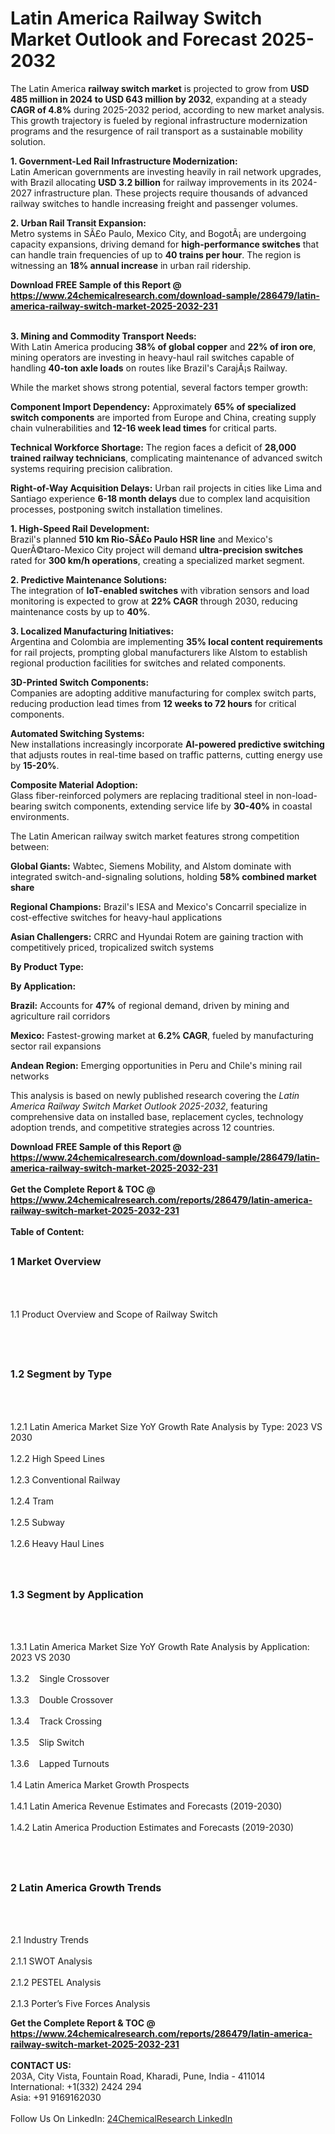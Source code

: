 <h1>Latin America Railway Switch Market Outlook and Forecast 2025-2032</h1><p>The Latin America <strong>railway switch market</strong> is projected to grow from <strong>USD 485 million in 2024 to USD 643 million by 2032</strong>, expanding at a steady <strong>CAGR of 4.8%</strong> during 2025-2032 period, according to new market analysis. This growth trajectory is fueled by regional infrastructure modernization programs and the resurgence of rail transport as a sustainable mobility solution.</p><p><strong>1. Government-Led Rail Infrastructure Modernization:</strong><br>
Latin American governments are investing heavily in rail network upgrades, with Brazil allocating <strong>USD 3.2 billion</strong> for railway improvements in its 2024-2027 infrastructure plan. These projects require thousands of advanced railway switches to handle increasing freight and passenger volumes.</p><p><strong>2. Urban Rail Transit Expansion:</strong><br>
Metro systems in SÃ£o Paulo, Mexico City, and BogotÃ¡ are undergoing capacity expansions, driving demand for <strong>high-performance switches</strong> that can handle train frequencies of up to <strong>40 trains per hour</strong>. The region is witnessing an <strong>18% annual increase</strong> in urban rail ridership.</p><div><b>Download FREE Sample of this Report @ 
            <a href="https://www.24chemicalresearch.com/download-sample/286479/latin-america-railway-switch-market-2025-2032-231">
            https://www.24chemicalresearch.com/download-sample/286479/latin-america-railway-switch-market-2025-2032-231</a></b></div><br><p><strong>3. Mining and Commodity Transport Needs:</strong><br>
With Latin America producing <strong>38% of global copper</strong> and <strong>22% of iron ore</strong>, mining operators are investing in heavy-haul rail switches capable of handling <strong>40-ton axle loads</strong> on routes like Brazil's CarajÃ¡s Railway.</p><p>While the market shows strong potential, several factors temper growth:</p><p><strong>Component Import Dependency:</strong> Approximately <strong>65% of specialized switch components</strong> are imported from Europe and China, creating supply chain vulnerabilities and <strong>12-16 week lead times</strong> for critical parts.</p><p><strong>Technical Workforce Shortage:</strong> The region faces a deficit of <strong>28,000 trained railway technicians</strong>, complicating maintenance of advanced switch systems requiring precision calibration.</p><p><strong>Right-of-Way Acquisition Delays:</strong> Urban rail projects in cities like Lima and Santiago experience <strong>6-18 month delays</strong> due to complex land acquisition processes, postponing switch installation timelines.</p><p><strong>1. High-Speed Rail Development:</strong><br>
Brazil's planned <strong>510 km Rio-SÃ£o Paulo HSR line</strong> and Mexico's QuerÃ©taro-Mexico City project will demand <strong>ultra-precision switches</strong> rated for <strong>300 km/h operations</strong>, creating a specialized market segment.</p><p><strong>2. Predictive Maintenance Solutions:</strong><br>
The integration of <strong>IoT-enabled switches</strong> with vibration sensors and load monitoring is expected to grow at <strong>22% CAGR</strong> through 2030, reducing maintenance costs by up to <strong>40%</strong>.</p><p><strong>3. Localized Manufacturing Initiatives:</strong><br>
Argentina and Colombia are implementing <strong>35% local content requirements</strong> for rail projects, prompting global manufacturers like Alstom to establish regional production facilities for switches and related components.</p><p><strong>3D-Printed Switch Components:</strong><br>
	Companies are adopting additive manufacturing for complex switch parts, reducing production lead times from <strong>12 weeks to 72 hours</strong> for critical components.</p><p><strong>Automated Switching Systems:</strong><br>
	New installations increasingly incorporate <strong>AI-powered predictive switching</strong> that adjusts routes in real-time based on traffic patterns, cutting energy use by <strong>15-20%</strong>.</p><p><strong>Composite Material Adoption:</strong><br>
	Glass fiber-reinforced polymers are replacing traditional steel in non-load-bearing switch components, extending service life by <strong>30-40%</strong> in coastal environments.</p><p>The Latin American railway switch market features strong competition between:</p><p><strong>Global Giants:</strong> Wabtec, Siemens Mobility, and Alstom dominate with integrated switch-and-signaling solutions, holding <strong>58% combined market share</strong></p><p><strong>Regional Champions:</strong> Brazil's IESA and Mexico's Concarril specialize in cost-effective switches for heavy-haul applications</p><p><strong>Asian Challengers:</strong> CRRC and Hyundai Rotem are gaining traction with competitively priced, tropicalized switch systems</p><p><strong>By Product Type:</strong></p><p><strong>By Application:</strong></p><p><strong>Brazil:</strong> Accounts for <strong>47%</strong> of regional demand, driven by mining and agriculture rail corridors</p><p><strong>Mexico:</strong> Fastest-growing market at <strong>6.2% CAGR</strong>, fueled by manufacturing sector rail expansions</p><p><strong>Andean Region:</strong> Emerging opportunities in Peru and Chile's mining rail networks</p><p>This analysis is based on newly published research covering the <em>Latin America Railway Switch Market Outlook 2025-2032</em>, featuring comprehensive data on installed base, replacement cycles, technology adoption trends, and competitive strategies across 12 countries.</p><div><b>Download FREE Sample of this Report @ 
            <a href="https://www.24chemicalresearch.com/download-sample/286479/latin-america-railway-switch-market-2025-2032-231">
            https://www.24chemicalresearch.com/download-sample/286479/latin-america-railway-switch-market-2025-2032-231</a></b></div><br><div><b>Get the Complete Report & TOC @ 
            <a href="https://www.24chemicalresearch.com/reports/286479/latin-america-railway-switch-market-2025-2032-231">
            https://www.24chemicalresearch.com/reports/286479/latin-america-railway-switch-market-2025-2032-231</a></b></div><br>
            <b>Table of Content:</b><p><h2><span style="font-size:16px"><strong>1 Market Overview&nbsp;&nbsp; &nbsp;</strong></span></h2><br />
<br />
<p>1.1 Product Overview and Scope of Railway Switch&nbsp;</p><br />
<br />
<h2><strong><span style="font-size:16px">1.2 Segment by Type&nbsp;&nbsp; &nbsp;</span></strong></h2><br />
<br />
<p>1.2.1 Latin America Market Size YoY Growth Rate Analysis by Type: 2023 VS 2030&nbsp;&nbsp; &nbsp;<br /><br />
1.2.2 High Speed Lines&nbsp;&nbsp; &nbsp;<br /><br />
1.2.3 Conventional Railway<br /><br />
1.2.4 Tram<br /><br />
1.2.5 Subway<br /><br />
1.2.6 Heavy Haul Lines<br /><br />
<br />
<h2><span style="font-size:16px"><strong>1.3 Segment by Application&nbsp;&nbsp;</strong></span></h2><br />
<br />
<p>1.3.1 Latin America Market Size YoY Growth Rate Analysis by Application: 2023 VS 2030&nbsp;&nbsp; &nbsp;<br /><br />
1.3.2&nbsp;&nbsp; &nbsp;Single Crossover<br /><br />
1.3.3&nbsp;&nbsp; &nbsp;Double Crossover<br /><br />
1.3.4&nbsp;&nbsp; &nbsp;Track Crossing<br /><br />
1.3.5&nbsp;&nbsp; &nbsp;Slip Switch<br /><br />
1.3.6&nbsp;&nbsp; &nbsp;Lapped Turnouts<br /><br />
1.4 Latin America Market Growth Prospects&nbsp;&nbsp; &nbsp;<br /><br />
1.4.1 Latin America Revenue Estimates and Forecasts (2019-2030)&nbsp;&nbsp; &nbsp;<br /><br />
1.4.2 Latin America Production Estimates and Forecasts (2019-2030)&nbsp;&nbsp;</p><br />
<br />
<h2><span style="font-size:16px"><strong>2 Latin America Growth Trends&nbsp;&nbsp; &nbsp;</strong></span></h2><br />
<br />
<p>2.1 Industry Trends&nbsp;&nbsp; &nbsp;<br /><br />
2.1.1 SWOT Analysis&nbsp;&nbsp; &nbsp;<br /><br />
2.1.2 PESTEL Analysis&nbsp;&nbsp; &nbsp;<br /><br />
2.1.3 Porter&rsquo;s Five Forces Analysis&nbsp</p><div><b>Get the Complete Report & TOC @ 
            <a href="https://www.24chemicalresearch.com/reports/286479/latin-america-railway-switch-market-2025-2032-231">
            https://www.24chemicalresearch.com/reports/286479/latin-america-railway-switch-market-2025-2032-231</a></b></div><br><b>CONTACT US:</b><br>
            203A, City Vista, Fountain Road, Kharadi, Pune, India - 411014<br>
            International: +1(332) 2424 294<br>
            Asia: +91 9169162030 <br><br>
            Follow Us On LinkedIn: <a href="https://www.linkedin.com/company/24chemicalresearch/">24ChemicalResearch LinkedIn</a>